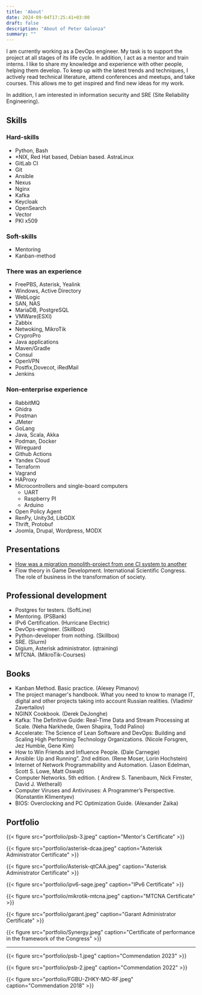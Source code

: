 ```yaml
---
title: 'About'
date: 2024-09-04T17:25:41+03:00
draft: false
description: "About of Peter Galonza"
summary: ""
---
```


I am currently working as a DevOps engineer. My task is to support the project at all stages of its life cycle. In addition, I act as a mentor and train interns. I like to share my knowledge and experience with other people, helping them develop. To keep up with the latest trends and techniques, I actively read technical literature, attend conferences and meetups, and take courses. This allows me to get inspired and find new ideas for my work.

In addition, I am interested in information security and SRE (Site Reliability Engineering).

## Skills

### Hard-skills

- Python, Bash
- *NIX, Red Hat based, Debian based. AstraLinux
- GitLab CI
- Git
- Ansible
- Nexus
- Nginx
- Kafka
- Keycloak
- OpenSearch
- Vector
- PKI x509

### Soft-skills
- Mentoring
- Kanban-method

### There was an experience

- FreePBS, Asterisk, Yealink
- Windows, Active Directory
- WebLogic
- SAN, NAS
- MariaDB, PostgreSQL
- VMWare(ESXI)
- Zabbix
- Netwoking, MikroTik
- CryproPro
- Java applications
- Maven/Gradle
- Consul
- OpenVPN
- Postfix,Dovecot, iRedMail
- Jenkins

### Non-enterprise experience

- RabbitMQ
- Ghidra
- Postman
- JMeter
- GoLang
- Java, Scala, Akka
- Podman, Docker
- Wireguard
- Github Actions
- Yandex Cloud
- Terraform
- Vagrand
- HAProxy
- Мicrocontrollers and single-board computers
    - UART
    - Raspberry PI
    - Arduino
- Open Policy Agent
- RenPy, Unity3d, LibGDX
- Thrift, Protobuf
- Joomla, Drupal, Wordpress, MODX

## Presentations

- [How was a migration monolith-project from one CI system to another](https://rutube.ru/video/0753e70d163073e9d6c16b1bef8af9ee/)
- Flow theory in Game Development. International Scientific Congress. The role of business in the transformation of society.

## Professional development

- Postgres for testers. (SoftLine)
- Mentoring. (PSBank)
- IPv6 Certification. (Hurricane Electric)
- DevOps-engineer. (Skillbox)
- Python-developer from nothing. (Skillbox)
- SRE. (Slurm)
- Digium, Asterisk administrator. (qtraining)
- MTCNA. (MikroTik-Courses)

## Books

- Kanban Method. Basic practice. (Alexey Pimanov)
- The project manager's handbook. What you need to know to manage IT, digital and other projects taking into account Russian realities. (Vladimir Zavertailov)
- NGINX Cookbook. (Derek DeJonghe)
- Kafka: The Definitive Guide: Real-Time Data and Stream Processing at Scale. (Neha Narkhede, Gwen Shapira, Todd Palino)
- Accelerate: The Science of Lean Software and DevOps: Building and Scaling High Performing Technology Organizations. (Nicole Forsgren, Jez Humble, Gene Kim)
- How to Win Friends and Influence People. (Dale Carnegie)
- Ansible: Up and Running”. 2nd edition. (Rene Moser, Lorin Hochstein)
- Internet of Network Programmability and Automation. (Jason Edelman, Scott S. Lowe, Matt Oswalt)
- Computer Networks. 5th edition. ( Andrew S. Tanenbaum, Nick Fimster, David J. Wetherall)
- Computer Viruses and Antiviruses: A Programmer’s Perspective. (Konstantin Klimentyev)
- BIOS: Overclocking and PC Optimization Guide. (Alexander Zaika)

## Portfolio

{{< figure
    src="portfolio/psb-3.jpeg"
    caption="Mentor's Certificate"
    >}}

{{< figure
    src="portfolio/asterisk-dcaa.jpeg"
    caption="Asterisk Administrator Certificate"
    >}}

{{< figure
    src="portfolio/Asterisk-qtCAA.jpeg"
    caption="Asterisk Administrator Certificate"
    >}}

{{< figure
    src="portfolio/ipv6-sage.jpeg"
    caption="IPv6 Certificate"
    >}}

{{< figure
    src="portfolio/mikrotik-mtcna.jpeg"
    caption="MTCNA Certificate"
    >}}

{{< figure
    src="portfolio/garant.jpeg"
    caption="Garant Administrator Certificate"
    >}}

{{< figure
    src="portfolio/Synergy.jpeg"
    caption="Certificate of performance in the framework of the Congress"
    >}}

---

{{< figure
    src="portfolio/psb-1.jpeg"
    caption="Сommendation 2023"
    >}}

{{< figure
    src="portfolio/psb-2.jpeg"
    caption="Сommendation 2022"
    >}}

{{< figure
    src="portfolio/FGBU-ZHKY-MO-RF.jpeg"
    caption="Сommendation 2018"
    >}}
